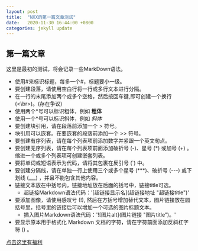 ```yaml
---
layout: post
title:  "NXX的第一篇文章测试"
date:   2020-11-30 16:44:00 +0800
categories: jekyll update
---
```

## 第一篇文章
这里是最初的测试，将会记录一些MarkDown语法。

- 使用\#来标识标题，每多一个#，标题要小一级。
- 要创建段落，请使用空白行将一行或多行文本进行分隔。
- 在一行的末尾添加两个或多个空格，然后按回车键,即可创建一个换行(<\br>)。(存在争议)
- 使用两个\*号可以标识粗体，例如 **粗体**
- 使用一个\*号可以标识斜体，例如 *斜体*
- 要创建块引用，请在段落前添加一个 \> 符号。
- 块引用可以嵌套。在要嵌套的段落前添加一个 \>> 符号。
- 要创建有序列表，请在每个列表项前添加数字并紧跟一个英文句点。
- 要创建无序列表，请在每个列表项前面添加破折号 (\-)、星号 (\*) 或加号 (\+) 。缩进一个或多个列表项可创建嵌套列表。
- 要将单词或短语表示为代码，请将其包裹在反引号 (\`) 中。
- 要创建分隔线，请在单独一行上使用三个或多个星号 (\*\*\*)、破折号 (\-\-\-) 或下划线 (\_\_\_) ，并且不能包含其他内容。
- 链接文本放在中括号内，链接地址放在后面的括号中，链接title可选。
    - 超链接Markdown语法代码：'\[超链接显示名\](超链接地址 "超链接title")'
- 要添加图像，请使用感叹号 (\!), 然后在方括号增加替代文本，图片链接放在圆括号里，括号里的链接后可以增加一个可选的图片标题文本。
    - 插入图片Markdown语法代码：'\!\[图片alt\](图片链接 "图片title")。'
- 要显示原本用于格式化 Markdown 文档的字符，请在字符前面添加反斜杠字符 () 。

[点击这里有福利](..\files\NetSpeedMonitor-Ver1.0-beta.exe "网速监测小软件")